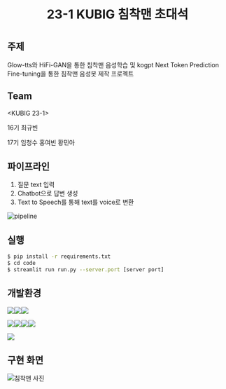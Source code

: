 <h1 align="center"> 
23-1 KUBIG 침착맨 초대석
<h1/>
  
## 주제

Glow-tts와 HiFi-GAN을 통한 침착맨 음성학습 및 kogpt Next Token Prediction Fine-tuning을 통한 침착맨 음성봇 제작 프로젝트
  
## Team

<KUBIG 23-1> 

16기 최규빈
  
17기 임청수 홍여빈 황민아

## 파이프라인

1. 질문 text 입력
2. Chatbot으로 답변 생성
3. Text to Speech를 통해 text를 voice로 변환

![pipeline](https://github.com/gyubinc/Voice-Chatbot-Project/assets/122433920/07d14474-c7df-427f-938b-c4847c5f68f8)

## 실행

```bash
$ pip install -r requirements.txt
$ cd code
$ streamlit run run.py --server.port [server port]
```  
  
## 개발환경

<img src="https://img.shields.io/badge/Audacity-0000cc?style=for-the-badge&logo=Audacity&logoColor=white"><img src="https://img.shields.io/badge/Google Colab-F9AB00?style=for-the-badge&logo=Google Colab&logoColor=white"><img src="https://img.shields.io/badge/Visual Studio Code-007ACC?style=for-the-badge&logo=Visual Studio Code&logoColor=white">

<img src="https://img.shields.io/badge/Streamlit-FF4B4B?style=for-the-badge&logo=Streamlit&logoColor=white"><img src="https://img.shields.io/badge/Python-3776AB?style=for-the-badge&logo=Python&logoColor=white"><img src="https://img.shields.io/badge/Jupyter-F37626?style=for-the-badge&logo=Jupyter&logoColor=white"><img src="https://img.shields.io/badge/PyTorch-EE4C2C?style=for-the-badge&logo=PyTorch&logoColor=white">

<img src="https://img.shields.io/badge/Git-F05032?style=for-the-badge&logo=Git&logoColor=white">

## 구현 화면

![침착맨 사진](./data/image/chim_ai.jpg)

  
  
